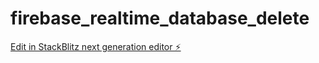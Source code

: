 # firebase_realtime_database_delete

[Edit in StackBlitz next generation editor ⚡️](https://stackblitz.com/~/github.com/charleshergott/firebase_realtime_database_delete)